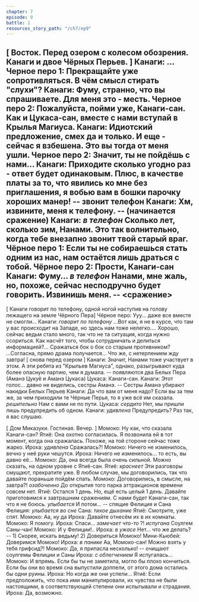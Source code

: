 ```yaml
---
chapter: 7
episode: 9
battle: 1
resources_story_path: "/ch7/ep9"
---
```

[ Восток. Перед озером с колесом обозрения. Канаги и двое Чёрных Перьев. ]
Канаги: ...
Черное перо 1: Прекращайте уже сопротивляться. В чём смысл стирать "слухи"?
Канаги: Фуму, странно, что вы спрашиваете. Для меня это - месть.
Черное перо 2: Пожалуйста, пойми уже, Канаги-сан. Как и Цукаса-сан, вместе с нами вступай в Крылья Магиуса.
Канаги: Идиотский предложение, смех да и только. И еще - сейчас я взбешена. Это вы тогда от меня ушли.
Черное перо 2: Значит, ты не пойдёшь с нами...
Канаги: Приходите сколько угодно раз - ответ будет одинаковым. Плюс, в качестве платы за то, что явились ко мне без приглашения, я вобью вам в бошки парочку хороших манер!
-- звонит телефон
Канаги: Хм, извините, меня к телефону.
-- (начинается сражение)
Канаги: *в телефон* Сколько лет, сколько зим, Нанами. Это так волнительно, когда тебе внезапно звонит твой старый враг.
Чёрное перо 1: Если ты не собираешься стать одним из нас, нам остаётся лишь драться с тобой.
Чёрное перо 2: Прости, Канаги-сан
Канаги: Фуму... *в телефон* Нанами, мне жаль, но, похоже, сейчас несподручно будет говорить. Извинишь меня.
-- <сражение>
--
[ Канаги говорит по телефону, одной ногой наступив на голову лежащего на земле Чёрного Пера]
Чёрное перо: Ууу... даже все вместе не смогли...
Канаги: *говорит по телефону* ...Вот как, я не в курсе, что там у вас происходит на Западе, но здесь нам тоже нелегко.... Хорошо, сейчас ведьм стало много, так что не та ситуация, когда нужно ссориться. Как насчёт того, чтобы сотрудничать и делиться информацией?... Сражаться бок о бок со старым противником? ...Согласна, прямо драма получается... Что же, с нетерпением жду завтра!
[ снова перед озером ]
Канаги: Значит, Нанами тоже участвует в этом. А эти ребята из "Крыльев Магиуса", однако, разыгрывают куда более опасную партию, чем я думала.
-- появляются два Белых Пера (Аманэ Цукуё и Аманэ Цукаса)
Цукаса: Канаги-сан.
Канаги: Этот голос... давно не виделись, сестры Аманэ.
-- Сестры Аманэ убирают накидки Белых Перьев
Канаги: Да что вам от меня надо? Если вы за тем же, за чем приходили те Чёрные Перья, то я уже всё им сказала. *решительно* Нам с вами не по пути.
Цукаса: *сердито* Нет, мы пришли лишь предупредить об одном.
Канаги: *удивлена* Предупредить? Раз так, я вас слушаю.

[ Дом Миказуки. Гостиная. Вечер. ]
Момоко: Ну как, что сказала Канаги-сан?
Ятиё: Она охотно согласилась. Я позвонила ей в тот момент, когда она сражалась. Похоже, на той стороне сейчас тоже жарко.
Ироха: *удивлена* Сражалась?!
Момоко: Ничего не изменилось, вечно у неё руки чешутся.
Ироха: Ничего не изменилось... то есть, вы давно её...
Момоко: Да, она всегда была очень сильной. Можно сказать, на одном уровне с Ятиё-сан.
Ятиё: *краснеет* Эти разговоры смущают, прекратите уже. В любом случае, мы договорились, так что давайте пораньше пойдём спать.
Момоко: Договорились, в смысле, на завтра?! *озабоченно* До открытия того парка аттракционов времени совсем нет.
Ятиё: Остался 1 день. Но, ещё есть целый 1 день. Давайте приготовимся к завтрашним сражениям. С нами будет Канаги-сан, так что я не боюсь. *улыбается* И потом...
-- спящие Фелиция и Сана
Фелиция: *улыбается во сне*
Сана: *тихое дыхание*
Ятиё: Смотрите, уже спят.
Момоко: Аа, ну да
Ироха: Давайте отнесём их в их комнаты.
Момоко: Я помогу.
Ироха: Спаси... *замечает что-то* ?! *испугана* Соулгем Саны-чан!
Момоко: И у Фелиции!..
Ироха: *в ужасе* Нет... что же делать?
-- 1) Скорее, искать ведьму! 2) Довериться Момоко!
Мини-Кьюбей: Доверимся Момоко!
Ироха: *в панике* Аа, Момоко-сан! Можно взять у тебя грифсид?!
Момоко: Да, я припасла несколько!
-- очищают соулгемы Фелиции и Саны
Ироха: *с облегчением* Я испугалась...
Момоко: И впрямь. Если бы ты не заметила, могло бы плохо кончиться. Если бы они во время сна выпустили доппели, от этого дома остались бы одни руины.
Ироха: Но когда же они успели...
Ятиё: Если предположить, что пока ими манипулировали, их чувства не были настоящими, в соответствующей степени они испытывали и страдания.
Ироха: Да, возможно.
